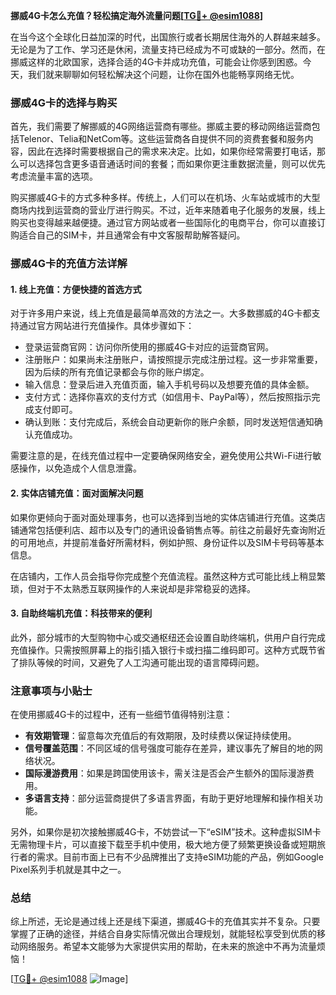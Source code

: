 **挪威4G卡怎么充值？轻松搞定海外流量问题[[TG💪+ @esim1088](https://t.me/s/esim1088)]**

在当今这个全球化日益加深的时代，出国旅行或者长期居住海外的人群越来越多。无论是为了工作、学习还是休闲，流量支持已经成为不可或缺的一部分。然而，在挪威这样的北欧国家，选择合适的4G卡并成功充值，可能会让你感到困惑。今天，我们就来聊聊如何轻松解决这个问题，让你在国外也能畅享网络无忧。

### 挪威4G卡的选择与购买

首先，我们需要了解挪威的4G网络运营商有哪些。挪威主要的移动网络运营商包括Telenor、Telia和NetCom等。这些运营商各自提供不同的资费套餐和服务内容，因此在选择时需要根据自己的需求来决定。比如，如果你经常需要打电话，那么可以选择包含更多语音通话时间的套餐；而如果你更注重数据流量，则可以优先考虑流量丰富的选项。

购买挪威4G卡的方式多种多样。传统上，人们可以在机场、火车站或城市的大型商场内找到运营商的营业厅进行购买。不过，近年来随着电子化服务的发展，线上购买也变得越来越便捷。通过官方网站或者一些国际化的电商平台，你可以直接订购适合自己的SIM卡，并且通常会有中文客服帮助解答疑问。

### 挪威4G卡的充值方法详解

#### 1. 线上充值：方便快捷的首选方式

对于许多用户来说，线上充值是最简单高效的方法之一。大多数挪威的4G卡都支持通过官方网站进行充值操作。具体步骤如下：

- 登录运营商官网：访问你所使用的挪威4G卡对应的运营商官网。
- 注册账户：如果尚未注册账户，请按照提示完成注册过程。这一步非常重要，因为后续的所有充值记录都会与你的账户绑定。
- 输入信息：登录后进入充值页面，输入手机号码以及想要充值的具体金额。
- 支付方式：选择你喜欢的支付方式（如信用卡、PayPal等），然后按照指示完成支付即可。
- 确认到账：支付完成后，系统会自动更新你的账户余额，同时发送短信通知确认充值成功。

需要注意的是，在线充值过程中一定要确保网络安全，避免使用公共Wi-Fi进行敏感操作，以免造成个人信息泄露。

#### 2. 实体店铺充值：面对面解决问题

如果你更倾向于面对面处理事务，也可以选择到当地的实体店铺进行充值。这类店铺通常包括便利店、超市以及专门的通讯设备销售点等。前往之前最好先查询附近的可用地点，并提前准备好所需材料，例如护照、身份证件以及SIM卡号码等基本信息。

在店铺内，工作人员会指导你完成整个充值流程。虽然这种方式可能比线上稍显繁琐，但对于不太熟悉互联网操作的人来说却是非常稳妥的选择。

#### 3. 自助终端机充值：科技带来的便利

此外，部分城市的大型购物中心或交通枢纽还会设置自助终端机，供用户自行完成充值操作。只需按照屏幕上的指引插入银行卡或扫描二维码即可。这种方式既节省了排队等候的时间，又避免了人工沟通可能出现的语言障碍问题。

### 注意事项与小贴士

在使用挪威4G卡的过程中，还有一些细节值得特别注意：

- **有效期管理**：留意每次充值后的有效期限，及时续费以保证持续使用。
- **信号覆盖范围**：不同区域的信号强度可能存在差异，建议事先了解目的地的网络状况。
- **国际漫游费用**：如果是跨国使用该卡，需关注是否会产生额外的国际漫游费用。
- **多语言支持**：部分运营商提供了多语言界面，有助于更好地理解和操作相关功能。

另外，如果你是初次接触挪威4G卡，不妨尝试一下“eSIM”技术。这种虚拟SIM卡无需物理卡片，可以直接下载至手机中使用，极大地方便了频繁更换设备或短期旅行者的需求。目前市面上已有不少品牌推出了支持eSIM功能的产品，例如Google Pixel系列手机就是其中之一。

### 总结

综上所述，无论是通过线上还是线下渠道，挪威4G卡的充值其实并不复杂。只要掌握了正确的途径，并结合自身实际情况做出合理规划，就能轻松享受到优质的移动网络服务。希望本文能够为大家提供实用的帮助，在未来的旅途中不再为流量烦恼！

[[TG💪+ @esim1088](https://t.me/s/esim1088) ![Image](https://i.postimg.cc/4NQfJmqS/Snipaste-2025-05-13-00-14-12.png)]